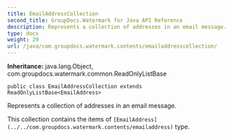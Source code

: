 ```yaml
---
title: EmailAddressCollection
second_title: GroupDocs.Watermark for Java API Reference
description: Represents a collection of addresses in an email message.
type: docs
weight: 29
url: /java/com.groupdocs.watermark.contents/emailaddresscollection/
---
```

**Inheritance:**
java.lang.Object, com.groupdocs.watermark.common.ReadOnlyListBase
```
public class EmailAddressCollection extends ReadOnlyListBase<EmailAddress>
```

Represents a collection of addresses in an email message.

This collection contains the items of `[EmailAddress](../../com.groupdocs.watermark.contents/emailaddress)` type.
